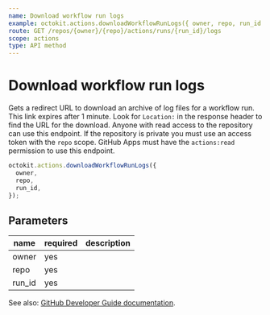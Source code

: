 ```yaml
---
name: Download workflow run logs
example: octokit.actions.downloadWorkflowRunLogs({ owner, repo, run_id })
route: GET /repos/{owner}/{repo}/actions/runs/{run_id}/logs
scope: actions
type: API method
---
```


# Download workflow run logs

Gets a redirect URL to download an archive of log files for a workflow run. This link expires after 1 minute. Look for
`Location:` in the response header to find the URL for the download. Anyone with read access to the repository can use
this endpoint. If the repository is private you must use an access token with the `repo` scope. GitHub Apps must have
the `actions:read` permission to use this endpoint.

```js
octokit.actions.downloadWorkflowRunLogs({
  owner,
  repo,
  run_id,
});
```

## Parameters

<table>
  <thead>
    <tr>
      <th>name</th>
      <th>required</th>
      <th>description</th>
    </tr>
  </thead>
  <tbody>
    <tr><td>owner</td><td>yes</td><td>

</td></tr>
<tr><td>repo</td><td>yes</td><td>

</td></tr>
<tr><td>run_id</td><td>yes</td><td>

</td></tr>
  </tbody>
</table>

See also: [GitHub Developer Guide documentation](https://docs.github.com/rest/reference/actions#download-workflow-run-logs).

